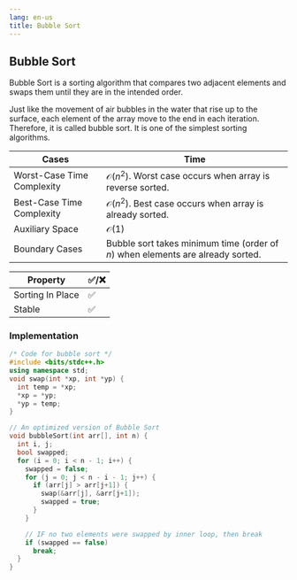 ```yaml
---
lang: en-us
title: Bubble Sort
---
```


## Bubble Sort

Bubble Sort is a sorting algorithm that compares two adjacent elements and swaps them until they are in the intended order.

Just like the movement of air bubbles in the water that rise up to the surface, each element of the array move to the end in each iteration.
Therefore, it is called bubble sort.
It is one of the simplest sorting algorithms.

| Cases                      | Time                                                                            |
| -------------------------- | ------------------------------------------------------------------------------- |
| Worst-Case Time Complexity | $\mathcal{O}(n^2)$. Worst case occurs when array is reverse sorted.             |
| Best-Case Time Complexity  | $\mathcal{O}(n^2)$. Best case occurs when array is already sorted.              |
| Auxiliary Space            | $\mathcal{O}(1)$                                                                |
| Boundary Cases             | Bubble sort takes minimum time (order of $n$) when elements are already sorted. |

| Property         | :white_check_mark:/:x: |
| ---------------- | ---------------------- |
| Sorting In Place | :white_check_mark:     |
| Stable           | :white_check_mark:     |

### Implementation

```cpp
/* Code for bubble sort */
#include <bits/stdc++.h>
using namespace std;
void swap(int *xp, int *yp) {
  int temp = *xp;
  *xp = *yp;
  *yp = temp;
}

// An optimized version of Bubble Sort
void bubbleSort(int arr[], int n) {
  int i, j;
  bool swapped;
  for (i = 0; i < n - 1; i++) {
    swapped = false;
    for (j = 0; j < n - i - 1; j++) {
      if (arr[j] > arr[j+1]) {
        swap(&arr[j], &arr[j+1]);
        swapped = true;
      }
    }

    // IF no two elements were swapped by inner loop, then break
    if (swapped == false)
      break;
  }
}
```
